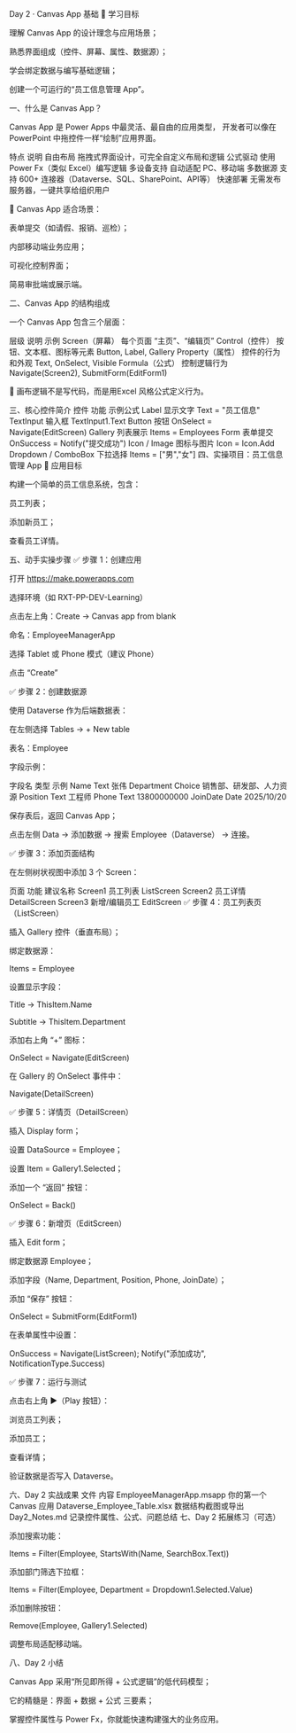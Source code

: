 Day 2 · Canvas App 基础
🎯 学习目标

理解 Canvas App 的设计理念与应用场景；

熟悉界面组成（控件、屏幕、属性、数据源）；

学会绑定数据与编写基础逻辑；

创建一个可运行的“员工信息管理 App”。

一、什么是 Canvas App？

Canvas App 是 Power Apps 中最灵活、最自由的应用类型，
开发者可以像在 PowerPoint 中拖控件一样“绘制”应用界面。

特点	说明
自由布局	拖拽式界面设计，可完全自定义布局和逻辑
公式驱动	使用 Power Fx（类似 Excel）编写逻辑
多设备支持	自动适配 PC、移动端
多数据源	支持 600+ 连接器（Dataverse、SQL、SharePoint、API等）
快速部署	无需发布服务器，一键共享给组织用户

📘 Canvas App 适合场景：

表单提交（如请假、报销、巡检）；

内部移动端业务应用；

可视化控制界面；

简易审批端或展示端。

二、Canvas App 的结构组成

一个 Canvas App 包含三个层面：

层级	说明	示例
Screen（屏幕）	每个页面	“主页”、“编辑页”
Control（控件）	按钮、文本框、图标等元素	Button, Label, Gallery
Property（属性）	控件的行为和外观	Text, OnSelect, Visible
Formula（公式）	控制逻辑行为	Navigate(Screen2), SubmitForm(EditForm1)

🔹 画布逻辑不是写代码，而是用Excel 风格公式定义行为。

三、核心控件简介
控件	功能	示例公式
Label	显示文字	Text = "员工信息"
TextInput	输入框	TextInput1.Text
Button	按钮	OnSelect = Navigate(EditScreen)
Gallery	列表展示	Items = Employees
Form	表单提交	OnSuccess = Notify("提交成功")
Icon / Image	图标与图片	Icon = Icon.Add
Dropdown / ComboBox	下拉选择	Items = ["男","女"]
四、实操项目：员工信息管理 App
🧩 应用目标

构建一个简单的员工信息系统，包含：

员工列表；

添加新员工；

查看员工详情。

五、动手实操步骤
✅ 步骤 1：创建应用

打开 https://make.powerapps.com

选择环境（如 RXT-PP-DEV-Learning）

点击左上角：Create → Canvas app from blank

命名：EmployeeManagerApp

选择 Tablet 或 Phone 模式（建议 Phone）

点击 “Create”

✅ 步骤 2：创建数据源

使用 Dataverse 作为后端数据表：

在左侧选择 Tables → + New table

表名：Employee

字段示例：

字段名	类型	示例
Name	Text	张伟
Department	Choice	销售部、研发部、人力资源
Position	Text	工程师
Phone	Text	13800000000
JoinDate	Date	2025/10/20

保存表后，返回 Canvas App；

点击左侧 Data → 添加数据 → 搜索 Employee（Dataverse） → 连接。

✅ 步骤 3：添加页面结构

在左侧树状视图中添加 3 个 Screen：

页面	功能	建议名称
Screen1	员工列表	ListScreen
Screen2	员工详情	DetailScreen
Screen3	新增/编辑员工	EditScreen
✅ 步骤 4：员工列表页（ListScreen）

插入 Gallery 控件（垂直布局）；

绑定数据源：

Items = Employee


设置显示字段：

Title → ThisItem.Name

Subtitle → ThisItem.Department

添加右上角 “+” 图标：

OnSelect = Navigate(EditScreen)


在 Gallery 的 OnSelect 事件中：

Navigate(DetailScreen)

✅ 步骤 5：详情页（DetailScreen）

插入 Display form；

设置 DataSource = Employee；

设置 Item = Gallery1.Selected；

添加一个 “返回” 按钮：

OnSelect = Back()

✅ 步骤 6：新增页（EditScreen）

插入 Edit form；

绑定数据源 Employee；

添加字段（Name, Department, Position, Phone, JoinDate）；

添加 “保存” 按钮：

OnSelect = SubmitForm(EditForm1)


在表单属性中设置：

OnSuccess = Navigate(ListScreen); Notify("添加成功", NotificationType.Success)

✅ 步骤 7：运行与测试

点击右上角 ▶️（Play 按钮）：

浏览员工列表；

添加员工；

查看详情；

验证数据是否写入 Dataverse。

六、Day 2 实战成果
文件	内容
EmployeeManagerApp.msapp	你的第一个 Canvas 应用
Dataverse_Employee_Table.xlsx	数据结构截图或导出
Day2_Notes.md	记录控件属性、公式、问题总结
七、Day 2 拓展练习（可选）

添加搜索功能：

Items = Filter(Employee, StartsWith(Name, SearchBox.Text))


添加部门筛选下拉框：

Items = Filter(Employee, Department = Dropdown1.Selected.Value)


添加删除按钮：

Remove(Employee, Gallery1.Selected)


调整布局适配移动端。

八、Day 2 小结

Canvas App 采用“所见即所得 + 公式逻辑”的低代码模型；

它的精髓是：界面 + 数据 + 公式 三要素；

掌握控件属性与 Power Fx，你就能快速构建强大的业务应用。